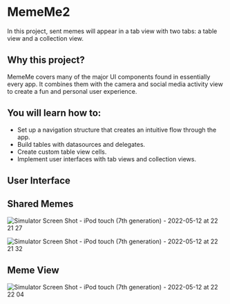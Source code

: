 # MemeMe2
In this project, sent memes will appear in a tab view with two tabs: a table view and a collection view.

## Why this project?
MemeMe covers many of the major UI components found in essentially every app. It combines them with the camera and social media activity view to create a fun and personal user experience.

## You will learn how to:
* Set up a navigation structure that creates an intuitive flow through the app.
* Build tables with datasources and delegates.
* Create custom table view cells.
* Implement user interfaces with tab views and collection views.

## User Interface

## Shared Memes
![Simulator Screen Shot - iPod touch (7th generation) - 2022-05-12 at 22 21 27](https://user-images.githubusercontent.com/92055081/168162266-24ed3c6c-3415-47da-8469-8da96d8582a6.png)

![Simulator Screen Shot - iPod touch (7th generation) - 2022-05-12 at 22 21 32](https://user-images.githubusercontent.com/92055081/168162431-12ca310c-5623-4035-b437-e7e3686067f0.png)

## Meme View

![Simulator Screen Shot - iPod touch (7th generation) - 2022-05-12 at 22 22 04](https://user-images.githubusercontent.com/92055081/168162676-e71460b3-38a6-476a-85fb-cd7292a02ab7.png)


